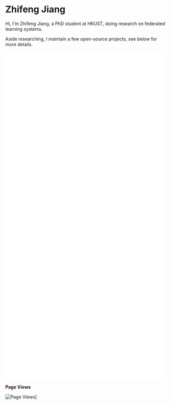 # Zhifeng Jiang

Hi, I'm Zhifeng Jiang, a PhD student at HKUST, doing research on federated learning systems.

Aside researching, I maintain a few open-source projects, see below for more details.

![Metrics](https://github.com/SamuelGong/SamuelGong/blob/main/github-metrics.svg)

**Page Views**

![Page Views](https://steins-gate-visitor-count.greenhandatsjtu.repl.co/SamuelGong)]
